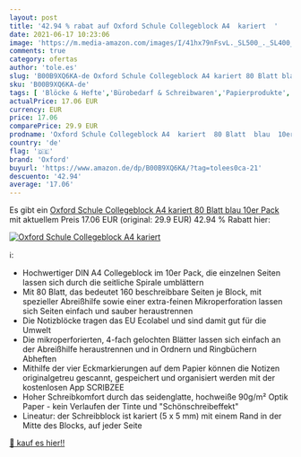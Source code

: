 ```yaml
---
layout: post
title: '42.94 % rabat auf Oxford Schule Collegeblock A4  kariert  '
date: 2021-06-17 10:23:06
image: 'https://m.media-amazon.com/images/I/41hx79nFsvL._SL500_._SL400_.jpg'
comments: true
category: ofertas
author: 'tole.es'
slug: 'B00B9XQ6KA-de Oxford Schule Collegeblock A4 kariert 80 Blatt blau 10er Pack'
sku: 'B00B9XQ6KA-de'
tags: [ 'Blöcke & Hefte','Bürobedarf & Schreibwaren','Papierprodukte','Ringblöcke','oxford', ]
actualPrice: 17.06 EUR
currency: EUR
price: 17.06
comparePrice: 29.9 EUR
prodname: 'Oxford Schule Collegeblock A4  kariert  80 Blatt  blau  10er Pack'
country: 'de'
flag: '🇩🇪'
brand: 'Oxford'
buyurl: 'https://www.amazon.de/dp/B00B9XQ6KA/?tag=tolees0ca-21'
descuento: '42.94'
average: '17.06'
---
```


Es gibt ein [Oxford Schule Collegeblock A4  kariert  80 Blatt  blau  10er Pack](https://www.amazon.de/dp/B00B9XQ6KA/?tag=tolees0ca-21) mit aktuellem Preis 17.06 EUR (original: 29.9 EUR) 42.94 % Rabatt hier:

[![Oxford Schule Collegeblock A4  kariert  ](https://m.media-amazon.com/images/I/41hx79nFsvL._SL500_._SL400_.jpg)](https://www.amazon.de/dp/B00B9XQ6KA/?tag=tolees0ca-21)

ℹ️:

- Hochwertiger DIN A4 Collegeblock im 10er Pack, die einzelnen Seiten lassen sich durch die seitliche Spirale umblättern
- Mit 80 Blatt, das bedeutet 160 beschreibbare Seiten je Block, mit spezieller Abreißhilfe sowie einer extra-feinen Mikroperforation lassen sich Seiten einfach und sauber heraustrennen
- Die Notizblöcke tragen das EU Ecolabel und sind damit gut für die Umwelt
- Die mikroperforierten, 4-fach gelochten Blätter lassen sich einfach an der Abreißhilfe heraustrennen und in Ordnern und Ringbüchern Abheften
- Mithilfe der vier Eckmarkierungen auf dem Papier können die Notizen originalgetreu gescannt, gespeichert und organisiert werden mit der kostenlosen App SCRIBZEE
- Hoher Schreibkomfort durch das seidenglatte, hochweiße 90g/m² Optik Paper - kein Verlaufen der Tinte und "Schönschreibeffekt"
- Lineatur: der Schreibblock ist kariert (5 x 5 mm) mit einem Rand in der Mitte des Blocks, auf jeder Seite

[🛒 kauf es hier!!](https://www.amazon.de/dp/B00B9XQ6KA/?tag=tolees0ca-21)
